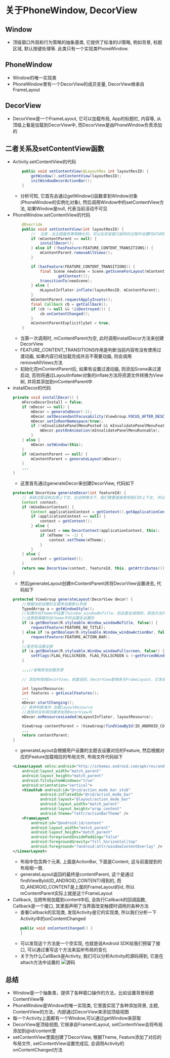 # 关于PhoneWindow, DecorView

## Window
* 顶级窗口外观和行为策略的抽象基类, 它提供了标准的UI策略, 例如背景, 标题区域, 默认按键处理等. 此类只有一个实现类PhoneWindow.

## PhoneWindow
* Window的唯一实现类
* PhoneWindow里有一个DecorView的成员变量, DecorView继承自FrameLayout

## DecorView
* DecorView是一个FrameLayout, 它可以加载布局, App的标题栏, 内容等, 从顶级上看是加载到DecorView中, 而DecorView是由PhoneWindow负责添加的


## 二者关系及setContentView函数
* Activity.setContentView的代码
    ```java
        public void setContentView(@LayoutRes int layoutResID) {
            getWindow().setContentView(layoutResID);
            initWindowDecorActionBar();
        }
    ```
    * 分析可知, 它首先会通过getWindow()函数拿到Window对象(PhoneWindow的实例化对象), 然后调用Window中的setContentView方法, 如果Window是null, 代表当前活动不可见
* PhoneWindow.setContentView的代码
    ```java
        @Override
        public void setContentView(int layoutResID) {
            //  注意：当主题属性等明确化时，可以在安装窗口装饰的过程中设置FEATURE_CONTENT_TRANSITIONS。在这种情况发生之前，请勿检查该功能。
            if (mContentParent == null) {
                installDecor();
            } else if (!hasFeature(FEATURE_CONTENT_TRANSITIONS)) {
                mContentParent.removeAllViews();
            }

            if (hasFeature(FEATURE_CONTENT_TRANSITIONS)) {
                final Scene newScene = Scene.getSceneForLayout(mContentParent, layoutResID,
                        getContext());
                transitionTo(newScene);
            } else {
                mLayoutInflater.inflate(layoutResID, mContentParent);
            }
            mContentParent.requestApplyInsets();
            final Callback cb = getCallback();
            if (cb != null && !isDestroyed()) {
                cb.onContentChanged();
            }
            mContentParentExplicitlySet = true;
        }
    ```
    * 当第一次调用时, mContentParent为空, 此时调用installDecor方法来创建DecorView
    * FEATURE_CONTENT_TRANSITIONS作用是判断当前内容有没有使用过渡动画, 如果内容已经加载完成并且不需要动画, 则会调用removeAllViews方法
    * 初始化完mContentParent后, 如果有设置过渡动画, 则添加Scene来过渡启动, 否则将通过LayoutInflater对象的inflate方法将资源文件转换为View树, 并将其添加到mContentParent中
* installDecor的代码
    ```java
    private void installDecor() {
        mForceDecorInstall = false;
        if (mDecor == null) {
            mDecor = generateDecor(-1);
            mDecor.setDescendantFocusability(ViewGroup.FOCUS_AFTER_DESCENDANTS);
            mDecor.setIsRootNamespace(true);
            if (!mInvalidatePanelMenuPosted && mInvalidatePanelMenuFeatures != 0) {
                mDecor.postOnAnimation(mInvalidatePanelMenuRunnable);
            }
        } else {
            mDecor.setWindow(this);
        }
        if (mContentParent == null) {
            mContentParent = generateLayout(mDecor);
        }
        ...
    }
    ```
    * 这里首先通过generateDecor来创建DecorView, 代码如下
    ```java
    protected DecorView generateDecor(int featureId) {
        // 系统过程没有应用上下文，在这种情况下，我们需要直接使用我们的上下文, 所以我们不拘泥于活动。   
        Context context;
        if (mUseDecorContext) {
            Context applicationContext = getContext().getApplicationContext();
            if (applicationContext == null) {
                context = getContext();
            } else {
                context = new DecorContext(applicationContext, this);
                if (mTheme != -1) {
                    context.setTheme(mTheme);
                }
            }
        } else {
            context = getContext();
        }
        return new DecorView(context, featureId, this, getAttributes());
    }
    ```
    * 然后generateLayout创建mContentParent并将DecorView设置进去, 代码如下
    ```java
    protected ViewGroup generateLayout(DecorView decor) {
        //根据当前设置的主题来加载默认布局
        TypedArray a = getWindowStyle();
        //如果你在theme中设置了window_windowNoTitle，则这里会调用到，其他方法同理，
        //这里是根据你在theme中的设置去设置的
        if (a.getBoolean(R.styleable.Window_windowNoTitle, false)) {
            requestFeature(FEATURE_NO_TITLE);
        } else if (a.getBoolean(R.styleable.Window_windowActionBar, false)) {
            requestFeature(FEATURE_ACTION_BAR);
        }
        //是否有设置全屏
        if (a.getBoolean(R.styleable.Window_windowFullscreen, false)) {
            setFlags(FLAG_FULLSCREEN, FLAG_FULLSCREEN & (~getForcedWindowFlags()));
        }
        
        ...//省略其他加载资源
        
        // 添加布局到DecorView，前面说到，DecorView是继承与FrameLayout，它本身也是一个ViewGroup，而我们前面创建它的时候，只是调用了new DecorView，此时里面并无什么东西。而下面的步奏则是根据用户设置的Feature来创建相应的默认布局主题。举个例子，如果我在setContentView之前调用了requestWindowFeature(Window.FEATURE_NO_TITLE)，这里则会通过getLocalFeatures来获取你设置的feature，进而选择加载对应的布局，此时则是加载没有标题栏的主题，对应的就是R.layout.screen_simple

        int layoutResource;
        int features = getLocalFeatures();
        ...
        mDecor.startChanging();
        // 各种判断条件 加载layoutResource
        //选择对应布局创建添加到DecorView中
        mDecor.onResourcesLoaded(mLayoutInflater, layoutResource);

        ViewGroup contentParent = (ViewGroup)findViewById(ID_ANDROID_CONTENT);
        ...
        return contentParent;
    }
    ```
    * generateLayout会根据用户设置的主题去设置对应的Feature, 然后根据对应的Feature加载相应的布局文件, 布局文件代码如下
    ```xml
    <LinearLayout xmlns:android="http://schemas.android.com/apk/res/android"
        android:layout_width="match_parent"
        android:layout_height="match_parent"
        android:fitsSystemWindows="true"
        android:orientation="vertical">
        <ViewStub android:id="@+id/action_mode_bar_stub"
                android:inflatedId="@+id/action_mode_bar"
                android:layout="@layout/action_mode_bar"
                android:layout_width="match_parent"
                android:layout_height="wrap_content"
                android:theme="?attr/actionBarTheme" />
        <FrameLayout
            android:id="@android:id/content"
            android:layout_width="match_parent"
            android:layout_height="match_parent"
            android:foregroundInsidePadding="false"
            android:foregroundGravity="fill_horizontal|top"
            android:foreground="?android:attr/windowContentOverlay" />
    </LinearLayout>
    ```
    * 布局中包含两个元素, 上面是ActionBar, 下面是Content, 这与前面提到的布局相一致.
    * generateLayout返回的最终是contentParent, 这个是通过findViewById(ID_ANDROID_CONTENT)得到的, 而ID_ANDROID_CONTENT是上面的FrameLayout的id, 所以mContentParent实际上就是这个FrameLayout
* Callback, 当把布局加载到content中后, 会执行Callback的回调函数, Callback是一个接口, 其里面声明了当界面改变触摸时调用的各种方法
    * 查看Callback的实现类, 发现Activity是它的实现类, 所以我们分析一下Activity中的onContentChanged
        ```java
        public void onContentChanged() {
        }
        ```
    * 可以发现这个方法是一个空实现, 也就是说Android SDK给我们预留了接口, 可以通过重写这个方法来监听布局的变化
    * 关于为什么CallBack是Activity, 我们可以分析Activity的源码得到, 它是在attach方法中设置的
    ![源码](2.1.Activity.attach.png)

## 总结
* Window是一个抽象类，提供了各种窗口操作的方法，比如设置背景标题ContentView等
* PhoneWindow是Window的唯一实现类, 它里面实现了各种添加背景, 主题, ContentView的方法，内部通过DecorView来添加顶级视图
* 每一个Activity上面都有一个Window,可以通过getWindow来获取
* DecorView是顶级视图, 它继承自FramentLayout, setContentView会将布局添加到@id/content里
* setContentView里面创建了DecorView, 根据Theme, Feature添加了对应的布局文件, setContentView设置完成后, 会调用Activity的onContentChanged方法
